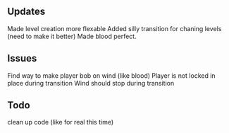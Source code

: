 Updates
--------------
Made level creation more flexable
Added silly transition for chaning levels (need to make it better)
Made blood perfect.


Issues
-------------
Find way to make player bob on wind (like blood)
Player is not locked in place during transition
Wind should stop during transition



Todo
-----------
clean up code (like for real this time)
